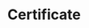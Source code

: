 ---
title: Certificate
menu:
  product_voyager_{{ .version }}:
    identifier: certificate-guides
    name: Certificate
    parent: guides
    weight: 80
menu_name: product_voyager_{{ .version }}
---